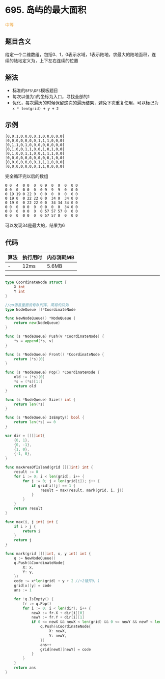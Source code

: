 # 695. 岛屿的最大面积

<span style="color:#f0ad4e">中等</span>

## 题目含义
给定一个二维数组，包括0、1，0表示水域，1表示陆地，求最大的陆地面积，连续的陆地定义为，上下左右连续的位置

## 解法
- 标准的`BFS\DFS`模板题目
- 每次以值为`1`的坐标为入口，寻找全部的1
- 优化，每次遍历的时候保留这次的遍历结果，避免下次重复使用，可以标记为`x * len(grid) + y + 2`

## 示例

```
[0,0,1,0,0,0,0,1,0,0,0,0,0]
[0,0,0,0,0,0,0,1,1,1,0,0,0]
[0,1,1,0,1,0,0,0,0,0,0,0,0]
[0,1,0,0,1,1,0,0,1,0,1,0,0]
[0,1,0,0,1,1,0,0,1,1,1,0,0]
[0,0,0,0,0,0,0,0,0,0,1,0,0]
[0,0,0,0,0,0,0,1,1,1,0,0,0]
[0,0,0,0,0,0,0,1,1,0,0,0,0]
```

完全循环完以后的数组

```
0 0  4  0 0  0  0 9  0  0  0  0 0
0 0  0  0 0  0  0 9  9  9  0  0 0
0 19 19 0 22 0  0 0  0  0  0  0 0
0 19 0  0 22 22 0 0  34 0  34 0 0
0 19 0  0 22 22 0 0  34 34 34 0 0
0 0  0  0 0  0  0 0  0  0  34 0 0
0 0  0  0 0  0  0 57 57 57 0  0 0
0 0  0  0 0  0  0 57 57 0  0  0 0
```

可以发现34是最大的，结果为6

## 代码

| 算法 | 执行用时 | 内存消耗MB |
| ---- | -------- | ---------  |
| -   | 12ms | 5.6MB |

<hr/>

```go
type CoordinateNode struct {
	X int
	Y int
}

//go语言里面没有队列库，简易的队列
type NodeQueue []*CoordinateNode

func NewNodeQueue() *NodeQueue {
	return new(NodeQueue)
}

func (s *NodeQueue) Push(v *CoordinateNode) {
	*s = append(*s, v)
}

func (s *NodeQueue) Front() *CoordinateNode {
	return (*s)[0]
}

func (s *NodeQueue) Pop() *CoordinateNode {
	old := (*s)[0]
	*s = (*s)[1:]
	return old
}

func (s *NodeQueue) Size() int {
	return len(*s)
}

func (s *NodeQueue) IsEmpty() bool {
	return len(*s) == 0
}

var dir = [][]int{
	{0, 1},
	{0, -1},
	{1, 0},
	{-1, 0},
}

func maxAreaOfIsland(grid [][]int) int {
	result := 0
	for i := 0; i < len(grid); i++ {
		for j := 0; j < len(grid[i]); j++ {
			if grid[i][j] == 1 {
				result = max(result, mark(grid, i, j))
			}
		}
	}
	return result
}

func max(i, j int) int {
	if i > j {
		return i
	}
	return j
}

func mark(grid [][]int, x, y int) int {
	q := NewNodeQueue()
	q.Push(&CoordinateNode{
		X: x,
		Y: y,
	})
	code := x*len(grid) + y + 2 //+2错开0，1
	grid[x][y] = code
	ans := 1

	for !q.IsEmpty() {
		fr := q.Pop()
		for i := 0; i < len(dir); i++ {
			newX := fr.X + dir[i][0]
			newY := fr.Y + dir[i][1]
			if 0 <= newX && newX < len(grid) && 0 <= newY && newY < len(grid[newX]) && grid[newX][newY] != 0 && grid[newX][newY] != code {
				q.Push(&CoordinateNode{
					X: newX,
					Y: newY,
				})
				ans++
				grid[newX][newY] = code
			}
		}
	}
	return ans
}

```
